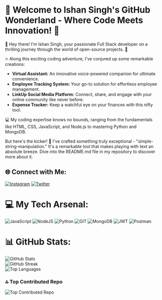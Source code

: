 # 💫 Welcome to Ishan Singh's GitHub Wonderland - Where Code Meets Innovation! 🚀

👋 Hey there! I'm Ishan Singh, your passionate Full Stack developer on a thrilling journey through the world of open-source projects. 🌟

🔥 Along this exciting coding adventure, I've conjured up some remarkable creations:

- **Virtual Assistant:** An innovative voice-powered companion for ultimate convenience.
- **Employee Tracking System:** Your go-to solution for effortless employee management.
- **LinkUp Social Media Platform:** Connect, share, and engage with your online community like never before.
- **Expense Tracker:** Keep a watchful eye on your finances with this nifty tool.

💻 My coding expertise knows no bounds, ranging from the fundamentals like HTML, CSS, JavaScript, and Node.js to mastering Python and MongoDB.

But here's the kicker! 🌟 I've crafted something truly exceptional - "simple-string-manipulation." It's a remarkable tool that makes playing with text an absolute breeze. Dive into the README.md file in my repository to discover more about it.

## 🌐 Connect with Me:
[![Instagram](https://img.shields.io/badge/Instagram-%23E4405F.svg?logo=Instagram&logoColor=white)](https://instagram.com/https://www.instagram.com/wtf_akshandra/) [![Twitter](https://img.shields.io/badge/Twitter-%231DA1F2.svg?logo=Twitter&logoColor=white)](https://twitter.com/https://twitter.com/IshanSingh_44)

# 💻 My Tech Arsenal:
![JavaScript](https://img.shields.io/badge/javascript-%23323330.svg?style=flat&logo=javascript&logoColor=%23F7DF1E) ![NodeJS](https://img.shields.io/badge/node.js-6DA55F?style=flat&logo=node.js&logoColor=white) ![Python](https://img.shields.io/badge/python-3670A0?style=flat&logo=python&logoColor=ffdd54) ![GIT](https://img.shields.io/badge/Git-fc6d26?style=flat&logo=git&logoColor=white) ![MongoDB](https://img.shields.io/badge/MongoDB-%234ea94b.svg?style=flat&logo=mongodb&logoColor=white) ![JWT](https://img.shields.io/badge/JWT-black?style=flat&logo=JSON%20web%20tokens) ![Postman](https://img.shields.io/badge/Postman-FF6C37?style=flat&logo=postman&logoColor=white)

# 📊 GitHub Stats:
![GitHub Stats](https://github-readme-stats.vercel.app/api?username=ishansingh1010&theme=dark&hide_border=false&include_all_commits=true&count_private=true)<br/>
![GitHub Streak](https://github-readme-streak-stats.herokuapp.com/?user=ishansingh1010&theme=dark&hide_border=false)<br/>
![Top Languages](https://github-readme-stats.vercel.app/api/top-langs/?username=ishansingh1010&theme=dark&hide_border=false&include_all_commits=true&count_private=true&layout=compact)

### 🔝 Top Contributed Repo
![Top Contributed Repo](https://github-contributor-stats.vercel.app/api?username=ishansingh1010&limit=5&theme=dark&combine_all_yearly_contributions=true)
